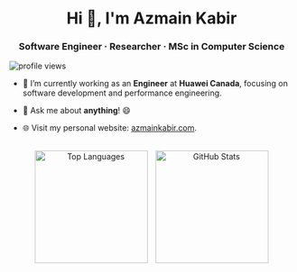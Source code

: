 <h1 align="center">Hi 👋, I'm Azmain Kabir</h1>
<h3 align="center">Software Engineer · Researcher · MSc in Computer Science</h3>

<p align="left"> <img src="https://komarev.com/ghpvc/?username=azmainkabir&label=Profile%20views&color=0e75b6&style=flat" alt="profile views" /> </p>

- 🔭 I’m currently working as an **Engineer** at **Huawei Canada**, focusing on software development and performance engineering.

- 💬 Ask me about **anything**! 😄

- 🌐 Visit my personal website: [azmainkabir.com](https://azmainkabir.com).

<br>

<div align="center">
  <img 
    src="https://github-readme-stats.vercel.app/api/top-langs?username=azmainkabir&show_icons=true&locale=en&layout=compact&theme=radical" 
    alt="Top Languages" 
    height="200" 
    style="vertical-align: top; margin-right: 10px;"
  />
  <img 
    src="https://github-readme-stats.vercel.app/api?username=azmainkabir&show_icons=true&locale=en&theme=radical" 
    alt="GitHub Stats" 
    height="200" 
    style="vertical-align: top;"
  />
</div>
